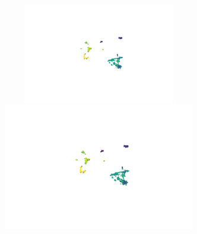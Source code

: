 <div id="header" align="center">
  <img src="rice135frames.gif" width="400"/>
</div>

<img src="rice135frames.gif" width="800"/>
